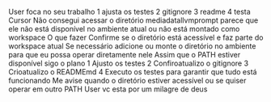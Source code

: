 User
foca no seu trabalho
1 ajusta os testes
2 gitignore
3 readme
4 testa
Cursor
Não consegui acessar o diretório mediadatallvmprompt  parece que ele não está disponível no ambiente atual ou não está montado como workspace
O que fazer
 Confirme se o diretório está acessível e faz parte do workspace atual
 Se necessário adicione ou monte o diretório no ambiente para que eu possa operar diretamente nele
Assim que o PATH estiver disponível sigo o plano
1 Ajusto os testes
2 Confiroatualizo o gitignore
3 Crioatualizo o READMEmd
4 Executo os testes para garantir que tudo está funcionando
Me avise quando o diretório estiver acessível ou se quiser operar em outro PATH
User
vc esta por um milagre de deus
